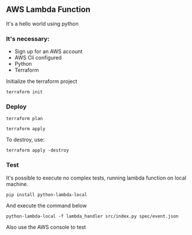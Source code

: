 ## AWS Lambda Function

It's a hello world using python

### It's necessary:
- Sign up for an AWS account
- AWS Cli configured
- Python
- Terraform

Initialize the terraform project
```shell
terraform init
```

### Deploy
```shell
terraform plan

terraform apply
```

To destroy, use:
```shell
terraform apply -destroy
```

### Test
It's possible to execute no complex tests, running lambda function on local machine.
```shell
pip install python-lambda-local
```

And execute the command below
```shell
python-lambda-local -f lambda_handler src/index.py spec/event.json
```

Also use the AWS console to test

